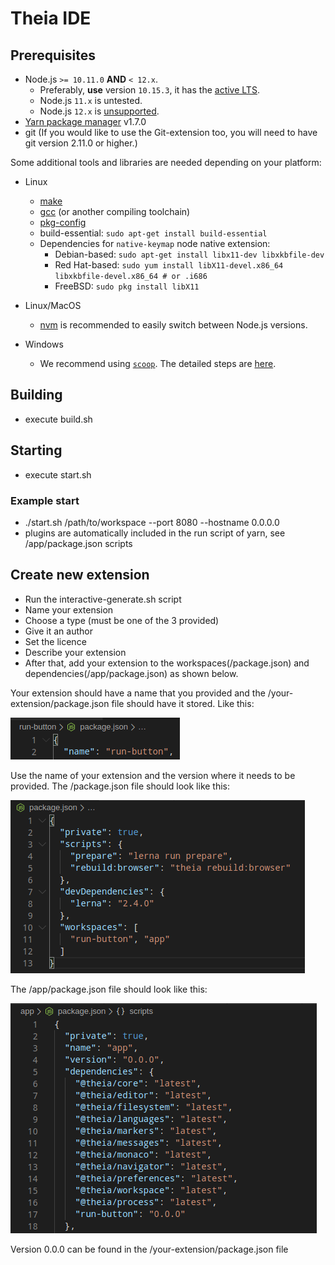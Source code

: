 # Theia IDE

## Prerequisites

 - Node.js `>= 10.11.0` **AND** `< 12.x`.
   - Preferably, **use** version `10.15.3`, it has the [active LTS](https://github.com/nodejs/Release).
   - Node.js `11.x` is untested.
   - Node.js `12.x` is [unsupported](https://github.com/eclipse-theia/theia/issues/5117).
 - [Yarn package manager](https://yarnpkg.com/en/docs/install) v1.7.0
 - git (If you would like to use the Git-extension too, you will need to have git version 2.11.0 or higher.)

Some additional tools and libraries are needed depending on your platform:

- Linux
  - [make](https://www.gnu.org/software/make/)
  - [gcc](https://gcc.gnu.org/) (or another compiling toolchain)
  - [pkg-config](https://www.freedesktop.org/wiki/Software/pkg-config/)
  - build-essential: `sudo apt-get install build-essential`
  - Dependencies for `native-keymap` node native extension:
    - Debian-based: `sudo apt-get install libx11-dev libxkbfile-dev`
    - Red Hat-based: `sudo yum install libX11-devel.x86_64 libxkbfile-devel.x86_64 # or .i686`
    - FreeBSD: `sudo pkg install libX11`

- Linux/MacOS
  - [nvm](https://github.com/nvm-sh/nvm) is recommended to easily switch between Node.js versions.

- Windows
  - We recommend using [`scoop`](https://scoop.sh/). The detailed steps are [here](#building-on-windows).


## Building 

- execute build.sh 

## Starting

- execute start.sh 

### Example start

- ./start.sh /path/to/workspace --port 8080  --hostname 0.0.0.0
- plugins are automatically included in the run script of yarn, see /app/package.json scripts

## Create new extension
- Run the interactive-generate.sh script 
- Name your extension 
- Choose a type (must be one of the 3 provided)
- Give it an author
- Set the licence
- Describe your extension
- After that, add your extension to the workspaces(/package.json) and dependencies(/app/package.json) as shown below.

Your extension should have a name that you provided and the /your-extension/package.json file should have it stored. Like this:

![](images/extension_package.png)

Use the name of your extension and the version where it needs to be provided. The /package.json file should look like this:

![](images/package.png)

The /app/package.json file should look like this: 

![](images/app_package.png)

Version 0.0.0 can be found in the /your-extension/package.json file


